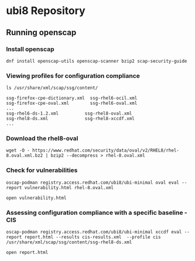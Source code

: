 # ubi8 Repository

## Running openscap 

### Install openscap 
```
dnf install openscap-utils openscap-scanner bzip2 scap-security-guide
```

###  Viewing profiles for configuration compliance
```
ls /usr/share/xml/scap/ssg/content/

ssg-firefox-cpe-dictionary.xml  ssg-rhel6-ocil.xml
ssg-firefox-cpe-oval.xml        ssg-rhel6-oval.xml
...
ssg-rhel6-ds-1.2.xml          ssg-rhel8-oval.xml
ssg-rhel8-ds.xml              ssg-rhel8-xccdf.xml
...
```
### Download the rhel8-oval 
```
wget -O - https://www.redhat.com/security/data/oval/v2/RHEL8/rhel-8.oval.xml.bz2 | bzip2 --decompress > rhel-8.oval.xml
```

### Check for vulnerabilities
```
oscap-podman registry.access.redhat.com/ubi8/ubi-minimal oval eval --report vulnerability.html rhel-8.oval.xml
```

```
open vulnerability.html
```

### Assessing configuration compliance with a specific baseline - CIS
```
oscap-podman registry.access.redhat.com/ubi8/ubi-minimal xccdf eval --report report.html --results cis-results.xml  --profile cis /usr/share/xml/scap/ssg/content/ssg-rhel8-ds.xml
```

```
open report.html
```
